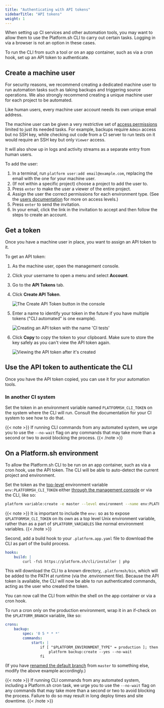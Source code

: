 ```yaml
---
title: "Authenticating with API tokens"
sidebarTitle: "API tokens"
weight: 1
---
```


When setting up CI services and other automation tools, you may want to allow them to use the Platform.sh CLI to carry out certain tasks. Logging in via a browser is not an option in these cases.

To run the CLI from such a tool or on an app container, such as via a cron hook, set up an API token to authenticate.

## Create a machine user

For security reasons, we recommend creating a dedicated machine user to run automation tasks such as taking backups and triggering source operations. We also strongly recommend creating a unique machine user for each project to be automated.

Like human users, every machine user account needs its own unique email address.

The machine user can be given a very restrictive set of [access permissions](/administration/users.md) limited to just its needed tasks. For example, backups require `Admin` access but no SSH key, while checking out code from a CI server to run tests on it would require an SSH key but only `Viewer` access.

It will also show up in logs and activity streams as a separate entry from human users.

To add the user:

1. In a terminal, run `platform user:add email@example.com`, replacing the email with the one for your machine user.
1. (If not within a specific project) choose a project to add the user to.
1. Press `enter` to make the user a viewer of the entire project.
1. Assign the user the correct permissions for each environment type. (See the [users documentation](/administration/users.md) for more on access levels.)
1. Press `enter` to send the invitation.
1. In your email, click the link in the invitation to accept and then follow the steps to create an account.

## Get a token

Once you have a machine user in place, you want to assign an API token to it.

To get an API token:

1. As the machine user, open the management console.
1. Click your username to open a menu and select **Account**. 
1. Go to the **API Tokens** tab.
1. Click **Create API Token**.

   ![The Create API Token button in the console](/images/management-console/api-tokens-new.png "0.6")

1. Enter a name to identify your token in the future if you have multiple tokens ("CLI automated" is one example).

   ![Creating an API token with the name 'CI tests'](/images/management-console/api-tokens-name.png "0.6")

1. Click **Copy** to copy the token to your clipboard. Make sure to store the key safely as you can't view the API token again.

   ![Viewing the API token after it's created](/images/management-console/api-tokens-view.png "0.6")

## Use the API token to authenticate the CLI

Once you have the API token copied, you can use it for your automation tools.

### In another CI system

Set the token in an environment variable named `PLATFORMSH_CLI_TOKEN` on the system where the CLI will run. Consult the documentation for your CI system to see how to do that.

{{< note >}}
If running CLI commands from any automated system, we urge you to use the `--no-wait` flag on any commands that may take more than a second or two to avoid blocking the process.
{{< /note >}}

## On a Platform.sh environment

To allow the Platform.sh CLI to be run on an app container, such as via a cron hook, use the API token. The CLI will be able to auto-detect the current project and environment.

Set the token as the [top-level](/development/variables.md#top-level-environment-variables) environment variable `env:PLATFORMSH_CLI_TOKEN` either [through the management console](/administration/web/configure-environment.html#variables) or via the CLI, like so:

```bash
platform variable:create -e master --level environment --name env:PLATFORMSH_CLI_TOKEN --sensitive true --value 'your API token'
```

{{< note >}}
It is important to include the `env:` so as to expose `$PLATFORMSH_CLI_TOKEN` on its own as a top level Unix environment variable, rather than as a part of `$PLATFORM_VARIABLES` like normal environment variables.
{{< /note >}}

Second, add a build hook to your `.platform.app.yaml` file to download the CLI as part of the build process.

```yaml
hooks:
    build: |
        curl -fsS https://platform.sh/cli/installer | php
```

This will download the CLI to a known directory, `.platformsh/bin`, which will be added to the PATH at runtime (via the .environment file). Because the API token is available, the CLI will now be able to run authenticated commands, acting as the user who created the token.

You can now call the CLI from within the shell on the app container or via a cron hook.

To run a cron only on the production environment, wrap it in an if-check on the `$PLATFORM_BRANCH` variable, like so:

```yaml
crons:
    backup:
        spec: '0 5 * * *'
        commands: 
            start: |
                if [ "$PLATFORM_ENVIRONMENT_TYPE" = production ]; then
                    platform backup:create --yes --no-wait
                fi
```

(If you have [renamed the default branch](/guides/general/default-branch.md) from `master` to something else, modify the above example accordingly.)

{{< note >}}
If running CLI commands from any automated system, including a Platform.sh cron task, we urge you to use the `--no-wait` flag on any commands that may take more than a second or two to avoid blocking the process. Failure to do so may result in long deploy times and site downtime.
{{< /note >}}

